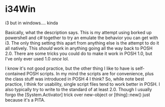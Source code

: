 # i34Win
i3 but in windows.... kinda

Basically, what the description says. This is my attempt using borked up powershell and c# together to try an emulate the behavior you can get with i3. The only thing setting this apart from anything else is the attempt to do it all natively. This _should_ work in anything going all the way back to POSH 2.0. There are some tricks you could do to make it work in POSH 1.0, but I've only ever used 1.0 _once_ lol.

I know it's not good practice, but the other thing I like to have is self-contained POSH scripts. In my mind the scripts are for convenience, plus the class stuff was introduced in POSH 4 I think? So, while note best practice, I think for usability, single script files tend to work better in POSH. I also typically try to write to the standard of at least 2.0. Though I usually forgo the [System.Activator] trick over new-object or [thing]::new() just because it's a PITA.
